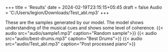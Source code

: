 +++
title = 'Results'
date = 2024-02-19T23:15:15+05:45
draft = false
Audio = 'C:/Users/legion/Downloads/Test_abl.mp3'
+++

These are the samples generated by our model. The model shows understanding of the musical cues and shows some level of coherence.
{{< audio src="audio/sample1.mp3" caption="Random sample">}}
{{< audio src="audio/best-drums.mp3" caption="Best Drums">}}
{{< audio src="audio/Test_abl.mp3" caption="Post processed piano">}}
